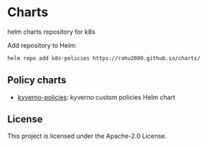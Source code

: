 # Charts

helm charts repository for k8s

Add repository to Helm:

```sh
helm repo add k8s-policies https://rahu2000.github.io/charts/
```

## Policy charts

- [kyverno-policies](./charts/kyverno-policies/): kyverno custom policies Helm chart

## License

This project is licensed under the Apache-2.0 License.
